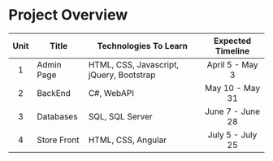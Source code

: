 # Project Overview

| Unit | Title | Technologies To Learn | Expected Timeline |
|:---:|---|---|:---:|
| 1 | Admin Page | HTML, CSS, Javascript, jQuery, Bootstrap | April 5 - May 3
| 2 | BackEnd | C#, WebAPI | May 10 - May 31
| 3 | Databases | SQL, SQL Server | June 7 - June 28
| 4 | Store Front | HTML, CSS, Angular | July 5 - July 25
